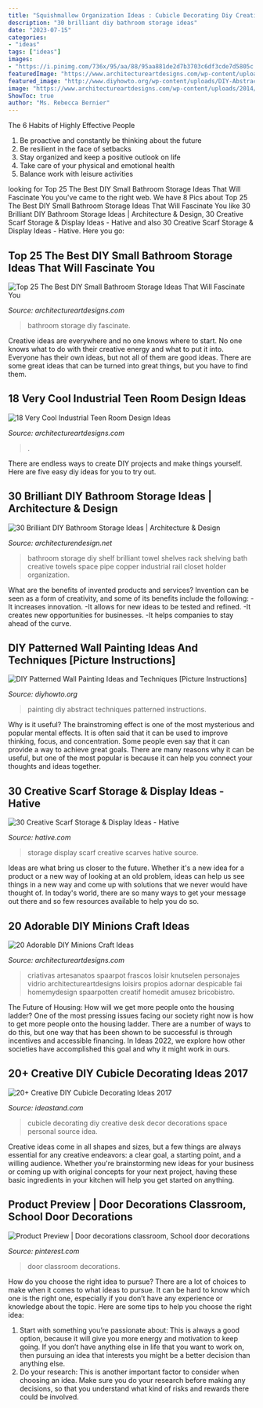 ```yaml
---
title: "Squishmallow Organization Ideas : Cubicle Decorating Diy Creative Desk Decor Decorations Space Personal Source Idea"
description: "30 brilliant diy bathroom storage ideas"
date: "2023-07-15"
categories:
- "ideas"
tags: ["ideas"]
images:
- "https://i.pinimg.com/736x/95/aa/88/95aa881de2d7b3703c6df3cde7d5805c.jpg"
featuredImage: "https://www.architectureartdesigns.com/wp-content/uploads/2013/11/91.jpg"
featured_image: "http://www.diyhowto.org/wp-content/uploads/DIY-Abstract-Wall-Painting-DIY-Wall-Painting-Ideas-Techniques-Tutorials-DIYHowto.jpg"
image: "https://www.architectureartdesigns.com/wp-content/uploads/2014/02/1815.jpg"
ShowToc: true
author: "Ms. Rebecca Bernier"
---
```



The 6 Habits of Highly Effective People
1. Be proactive and constantly be thinking about the future 
2. Be resilient in the face of setbacks 
3. Stay organized and keep a positive outlook on life 
4. Take care of your physical and emotional health 
5. Balance work with leisure activities 

	

		
looking for Top 25 The Best DIY Small Bathroom Storage Ideas That Will Fascinate You you've came to the right web. We have 8 Pics about Top 25 The Best DIY Small Bathroom Storage Ideas That Will Fascinate You like 30 Brilliant DIY Bathroom Storage Ideas | Architecture &amp; Design, 30 Creative Scarf Storage &amp; Display Ideas - Hative and also 30 Creative Scarf Storage &amp; Display Ideas - Hative. Here you go:
		
    
## Top 25 The Best DIY Small Bathroom Storage Ideas That Will Fascinate You

<img loading=lazy src="https://www.architectureartdesigns.com/wp-content/uploads/2015/01/810.jpg" onerror="this.onerror=null;this.src='https://tse2.mm.bing.net/th?id=OIP.Ibk-XO5S4kP3dWCW49u41gHaJ4&amp;pid=15.1';" alt="Top 25 The Best DIY Small Bathroom Storage Ideas That Will Fascinate You">

_Source: architectureartdesigns.com_

>bathroom storage diy fascinate. 

	

Creative ideas are everywhere and no one knows where to start. No one knows what to do with their creative energy and what to put it into. Everyone has their own ideas, but not all of them are good ideas. There are some great ideas that can be turned into great things, but you have to find them.

    
## 18 Very Cool Industrial Teen Room Design Ideas

<img loading=lazy src="https://www.architectureartdesigns.com/wp-content/uploads/2013/11/91.jpg" onerror="this.onerror=null;this.src='https://tse4.mm.bing.net/th?id=OIP.OgK-L8YWJyHFgZJyLyAsOwHaE6&amp;pid=15.1';" alt="18 Very Cool Industrial Teen Room Design Ideas">

_Source: architectureartdesigns.com_

>. 

	

There are endless ways to create DIY projects and make things yourself. Here are five easy diy ideas for you to try out.

    
## 30 Brilliant DIY Bathroom Storage Ideas | Architecture &amp; Design

<img loading=lazy src="http://cdn.architecturendesign.net/wp-content/uploads/2014/08/diy-bathroom-storage-ideas-7.jpg" onerror="this.onerror=null;this.src='https://tse1.mm.bing.net/th?id=OIP.SWMV8u34vxFvanTNIgEJhQHaNK&amp;pid=15.1';" alt="30 Brilliant DIY Bathroom Storage Ideas | Architecture &amp; Design">

_Source: architecturendesign.net_

>bathroom storage diy shelf brilliant towel shelves rack shelving bath creative towels space pipe copper industrial rail closet holder organization. 

	

What are the benefits of invented products and services?
Invention can be seen as a form of creativity, and some of its benefits include the following: 
-It increases innovation. 
-It allows for new ideas to be tested and refined. 
-It creates new opportunities for businesses. 
-It helps companies to stay ahead of the curve.

    
## DIY Patterned Wall Painting Ideas And Techniques [Picture Instructions]

<img loading=lazy src="http://www.diyhowto.org/wp-content/uploads/DIY-Abstract-Wall-Painting-DIY-Wall-Painting-Ideas-Techniques-Tutorials-DIYHowto.jpg" onerror="this.onerror=null;this.src='https://tse1.mm.bing.net/th?id=OIP.qw1TXy-QcfslpGr6L20ETwHaJ8&amp;pid=15.1';" alt="DIY Patterned Wall Painting Ideas and Techniques [Picture Instructions]">

_Source: diyhowto.org_

>painting diy abstract techniques patterned instructions. 

	

Why is it useful?
The brainstroming effect is one of the most mysterious and popular mental effects. It is often said that it can be used to improve thinking, focus, and concentration. Some people even say that it can provide a way to achieve great goals. There are many reasons why it can be useful, but one of the most popular is because it can help you connect your thoughts and ideas together.

    
## 30 Creative Scarf Storage &amp; Display Ideas - Hative

<img loading=lazy src="https://hative.com/wp-content/uploads/2015/03/scarf-storage-ideas/7-creative-scarf-storage-and-display-ideas.jpg" onerror="this.onerror=null;this.src='https://tse2.mm.bing.net/th?id=OIP.l2aJPKQK8__Zzwv7XVX_gAHaLI&amp;pid=15.1';" alt="30 Creative Scarf Storage &amp; Display Ideas - Hative">

_Source: hative.com_

>storage display scarf creative scarves hative source. 

	

Ideas are what bring us closer to the future. Whether it's a new idea for a product or a new way of looking at an old problem, ideas can help us see things in a new way and come up with solutions that we never would have thought of. In today's world, there are so many ways to get your message out there and so few resources available to help you do so.

    
## 20 Adorable DIY Minions Craft Ideas

<img loading=lazy src="https://www.architectureartdesigns.com/wp-content/uploads/2014/02/1815.jpg" onerror="this.onerror=null;this.src='https://tse3.mm.bing.net/th?id=OIP.pcmJXxpa9GNg_nNJ7B5yeAHaJ3&amp;pid=15.1';" alt="20 Adorable DIY Minions Craft Ideas">

_Source: architectureartdesigns.com_

>criativas artesanatos spaarpot frascos loisir knutselen personajes vidrio architectureartdesigns loisirs propios adornar despicable fai homemydesign spaarpotten creatif homedit amusez bricobistro. 

	

The Future of Housing: How will we get more people onto the housing ladder?
One of the most pressing issues facing our society right now is how to get more people onto the housing ladder. There are a number of ways to do this, but one way that has been shown to be successful is through incentives and accessible financing. In Ideas 2022, we explore how other societies have accomplished this goal and why it might work in ours.

    
## 20+ Creative DIY Cubicle Decorating Ideas 2017

<img loading=lazy src="http://ideastand.com/wp-content/uploads/2014/06/cubicle-decorating-ideas/4-cubicle-decorating-ideas.jpg" onerror="this.onerror=null;this.src='https://tse2.mm.bing.net/th?id=OIP.VHOx8lixeW7JpfU3SP7vlgHaJ4&amp;pid=15.1';" alt="20+ Creative DIY Cubicle Decorating Ideas 2017">

_Source: ideastand.com_

>cubicle decorating diy creative desk decor decorations space personal source idea. 

	

Creative ideas come in all shapes and sizes, but a few things are always essential for any creative endeavors: a clear goal, a starting point, and a willing audience. Whether you're brainstorming new ideas for your business or coming up with original concepts for your next project, having these basic ingredients in your kitchen will help you get started on anything.

    
## Product Preview | Door Decorations Classroom, School Door Decorations

<img loading=lazy src="https://i.pinimg.com/736x/95/aa/88/95aa881de2d7b3703c6df3cde7d5805c.jpg" onerror="this.onerror=null;this.src='https://tse3.mm.bing.net/th?id=OIP.bz-SARMQ_57Mv7ZmO6g4FAHaJ3&amp;pid=15.1';" alt="Product Preview | Door decorations classroom, School door decorations">

_Source: pinterest.com_

>door classroom decorations. 

	

How do you choose the right idea to pursue?
There are a lot of choices to make when it comes to what ideas to pursue. It can be hard to know which one is the right one, especially if you don’t have any experience or knowledge about the topic. Here are some tips to help you choose the right idea: 
1. Start with something you’re passionate about: This is always a good option, because it will give you more energy and motivation to keep going. If you don’t have anything else in life that you want to work on, then pursuing an idea that interests you might be a better decision than anything else. 
2. Do your research: This is another important factor to consider when choosing an idea. Make sure you do your research before making any decisions, so that you understand what kind of risks and rewards there could be involved. 

